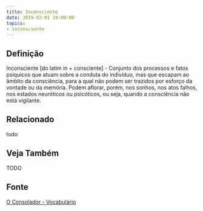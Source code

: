```yaml
---
title: Inconsciente
date: 2019-02-01 19:00:00
topics:
- inconsciente
---
```


## Definição
Inconsciente [do latim in + consciente] - Conjunto dos processos e fatos
psíquicos que atuam sobre a conduta do indivíduo, mas que escapam ao âmbito da
consciência, para a qual não podem ser trazidos por esforço da vontade ou da
memória. Podem aflorar, porém, nos sonhos, nos atos falhos, nos estados
neuróticos ou psicóticos, ou seja, quando a consciência não está vigilante.

## Relacionado
todo

## Veja Também
TODO

## Fonte
[O Consolador - Vocabulário](http://www.oconsolador.com.br/linkfixo/vocabulario/principal.html)


